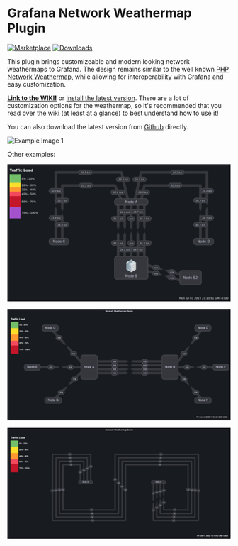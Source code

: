 # Grafana Network Weathermap Plugin

[![Marketplace](https://img.shields.io/badge/dynamic/json?logo=grafana&color=F47A20&label=marketplace&prefix=v&query=%24.items%5B%3F%28%40.slug%20%3D%3D%20%22knightss27-weathermap-panel%22%29%5D.version&url=https%3A%2F%2Fgrafana.com%2Fapi%2Fplugins)](https://grafana.com/grafana/plugins/knightss27-weathermap-panel)
[![Downloads](https://img.shields.io/badge/dynamic/json?logo=grafana&color=F47A20&label=downloads&query=%24.items%5B%3F%28%40.slug%20%3D%3D%20%22knightss27-weathermap-panel%22%29%5D.downloads&url=https%3A%2F%2Fgrafana.com%2Fapi%2Fplugins)](https://grafana.com/grafana/plugins/knightss27-weathermap-panel)

This plugin brings customizeable and modern looking network weathermaps to Grafana. The design remains similar to the well known [PHP Network Weathermap](https://www.network-weathermap.com/), while allowing for interoperability with Grafana and easy customization.

[**Link to the WIKI!**](https://grafana-weathermap.seth.cx/) or [install the latest version](https://grafana.com/grafana/plugins/knightss27-weathermap-panel/). There are a lot of customization options for the weathermap, so it's recommended that you read over the wiki (at least at a glance) to best understand how to use it!

You can also download the latest version from [Github](https://github.com/knightss27/grafana-network-weathermap/releases/latest/) directly.

![Example Image 1](https://raw.githubusercontent.com/knightss27/grafana-network-weathermap/main/src/img/general-example.svg)

Other examples:

![Example Image 2](https://raw.githubusercontent.com/knightss27/grafana-network-weathermap/main/src/img/example_00.png)

![Example Image 3](https://raw.githubusercontent.com/knightss27/grafana-network-weathermap/main/src/img/example_01.png)

![Example Image 4](https://raw.githubusercontent.com/knightss27/grafana-network-weathermap/main/src/img/example_02.png)

